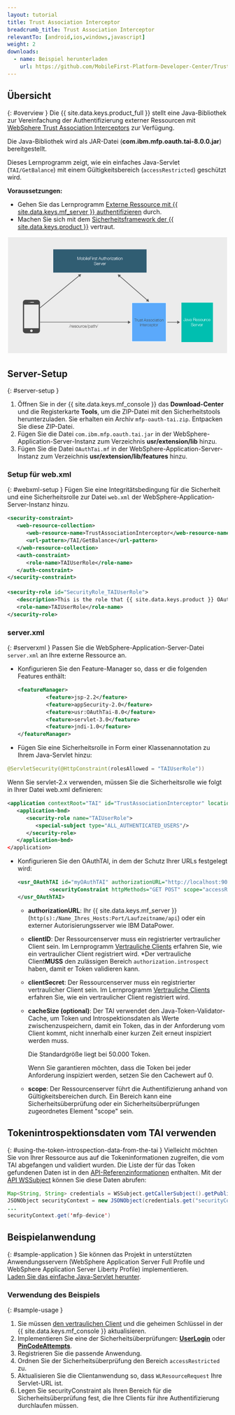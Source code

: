 ```yaml
---
layout: tutorial
title: Trust Association Interceptor
breadcrumb_title: Trust Association Interceptor
relevantTo: [android,ios,windows,javascript]
weight: 2
downloads:
  - name: Beispiel herunterladen
    url: https://github.com/MobileFirst-Platform-Developer-Center/TrustAssociationInterceptor/tree/release80
---
```

<!-- NLS_CHARSET=UTF-8 -->
## Übersicht
{: #overview }
Die {{ site.data.keys.product_full }} stellt eine Java-Bibliothek zur Vereinfachung der Authentifizierung externer Ressourcen
mit [WebSphere Trust Association Interceptors](https://www.ibm.com/support/knowledgecenter/SSHRKX_8.5.0/mp/security/sec_ws_tai.dita) zur Verfügung.

Die Java-Bibliothek wird als JAR-Datei (**com.ibm.mfp.oauth.tai-8.0.0.jar**) bereitgestellt.

Dieses Lernprogramm zeigt, wie ein einfaches Java-Servlet (`TAI/GetBalance`) mit einem Gültigkeitsbereich
(`accessRestricted`) geschützt wird.

**Voraussetzungen:**

* Gehen Sie das Lernprogramm [Externe Ressource mit {{ site.data.keys.mf_server }} authentifizieren](../) durch. 
* Machen Sie sich mit dem [Sicherheitsframework der {{ site.data.keys.product }}](../../) vertraut.

![Ablauf](TAI_flow.jpg)

## Server-Setup
{: #server-setup }
1. Öffnen Sie in der {{ site.data.keys.mf_console }} das **Download-Center** und die Registerkarte **Tools**, um die ZIP-Datei mit den Sicherheitstools herunterzuladen. Sie erhalten ein
Archiv `mfp-oauth-tai.zip`. Entpacken Sie diese ZIP-Datei. 
2. Fügen Sie die Datei `com.ibm.mfp.oauth.tai.jar` in der
WebSphere-Application-Server-Instanz zum Verzeichnis **usr/extension/lib** hinzu.
3. Fügen Sie die Datei `OAuthTai.mf` in der
WebSphere-Application-Server-Instanz zum Verzeichnis **usr/extension/lib/features** hinzu.

### Setup für web.xml
{: #webxml-setup }
Fügen Sie eine Integritätsbedingung für die Sicherheit und eine Sicherheitsrolle zur Datei
`web.xml` der WebSphere-Application-Server-Instanz hinzu. 

```xml
<security-constraint>
   <web-resource-collection>
      <web-resource-name>TrustAssociationInterceptor</web-resource-name>
      <url-pattern>/TAI/GetBalance</url-pattern>
   </web-resource-collection>
   <auth-constraint>
      <role-name>TAIUserRole</role-name>
   </auth-constraint>
</security-constraint>

<security-role id="SecurityRole_TAIUserRole">
   <description>This is the role that {{ site.data.keys.product }} OAuthTAI uses to protect the resource, and it is mandatory to map it to 'All Authenticated in Application' in WebSphere Application Server full profile and to 'ALL_AUTHENTICATED_USERS' in WebSphere Application Server Liberty.</description>
   <role-name>TAIUserRole</role-name>
</security-role>
```

### server.xml
{: #serverxml }
Passen Sie die WebSphere-Application-Server-Datei `server.xml` an Ihre externe Ressource an. 

* Konfigurieren Sie den Feature-Manager so, dass er die folgenden Features enthält: 

  ```xml
  <featureManager>
           <feature>jsp-2.2</feature>
           <feature>appSecurity-2.0</feature>
           <feature>usr:OAuthTai-8.0</feature>
           <feature>servlet-3.0</feature>
           <feature>jndi-1.0</feature>
  </featureManager>
  ```

* Fügen Sie eine Sicherheitsrolle in Form einer Klassenannotation zu Ihrem Java-Servlet hinzu: 

```java
@ServletSecurity(@HttpConstraint(rolesAllowed = "TAIUserRole"))
```

Wenn Sie servlet-2.x verwenden, müssen Sie die Sicherheitsrolle wie folgt in Ihrer Datei web.xml definieren: 

```xml
<application contextRoot="TAI" id="TrustAssociationInterceptor" location="TAI.war" name="TrustAssociationInterceptor"/>
   <application-bnd>
      <security-role name="TAIUserRole">
         <special-subject type="ALL_AUTHENTICATED_USERS"/>
      </security-role>
   </application-bnd>
</application>
```

* Konfigurieren Sie den OAuthTAI, in dem der Schutz Ihrer URLs festgelegt wird: 

  ```xml
  <usr_OAuthTAI id="myOAuthTAI" authorizationURL="http://localhost:9080/mfp/api" clientId="ExternalResourceId" clientSecret="ExternalResourcePass" cacheSize="500">
            <securityConstraint httpMethods="GET POST" scope="accessRestricted" securedURLs="/GetBalance"></securityConstraint>
  </usr_OAuthTAI>
  ```
    - **authorizationURL**: Ihr {{ site.data.keys.mf_server }} (`http(s):/Name_Ihres_Hosts:Port/Laufzeitname/api`)
oder ein externer Autorisierungsserver wie IBM DataPower.

    - **clientID**: Der Ressourcenserver muss ein registrierter vertraulicher Client sein. Im Lernprogramm [Vertrauliche Clients](../../confidential-clients/) erfahren Sie, wie ein vertraulicher Client registriert wird. *Der vertrauliche Client**MUSS** den zulässigen Bereich `authorization.introspect` haben, damit er Token validieren kann. 

    - **clientSecret**: Der Ressourcenserver muss ein registrierter vertraulicher Client sein. Im Lernprogramm [Vertrauliche Clients](../../confidential-clients/) erfahren Sie, wie ein vertraulicher Client registriert wird. 
    - **cacheSize (optional)**: Der TAI verwendet den Java-Token-Validator-Cache, um Token und Introspektionsdaten
als Werte zwischenzuspeichern, damit ein Token, das in der Anforderung vom Client kommt, nicht innerhalb einer kurzen Zeit erneut inspiziert werden muss. 

        Die Standardgröße liegt bei 50.000 Token.   

        Wenn Sie garantieren möchten, dass die Token bei jeder Anforderung inspiziert werden, setzen Sie den Cachewert auf 0.   

    - **scope**: Der Ressourcenserver führt die Authentifizierung anhand von Gültigkeitsbereichen durch. Ein Bereich kann eine Sicherheitsüberprüfung oder ein Sicherheitsüberprüfungen zugeordnetes Element "scope" sein. 

## Tokenintrospektionsdaten vom TAI verwenden
{: #using-the-token-introspection-data-from-the-tai }
Vielleicht möchten Sie von Ihrer Ressource aus auf die Tokeninformationen zugreifen, die vom TAI abgefangen und validiert wurden. Die Liste der für das Token gefundenen
Daten ist in den [API-Referenzinformationen](../../../api/java-token-validator) enthalten. Mit der [API WSSubject](http://www.ibm.com/support/knowledgecenter/SSEQTP_8.5.5/com.ibm.websphere.wlp.doc/ae/rwlp_sec_apis.html) können Sie diese Daten abrufen:

```java
Map<String, String> credentials = WSSubject.getCallerSubject().getPublicCredentials(Hashtable.class).iterator().next();
JSONObject securityContext = new JSONObject(credentials.get("securityContext"));
...
securityContext.get('mfp-device')
```

## Beispielanwendung
{: #sample-application }
Sie können das Projekt in unterstützten Anwendungsservern (WebSphere Application Server Full Profile und WebSphere Application Server Liberty Profile) implementieren.  
[Laden Sie das einfache Java-Servlet herunter](https://github.com/MobileFirst-Platform-Developer-Center/TrustAssociationInterceptor/tree/release80).

### Verwendung des Beispiels
{: #sample-usage }
1. Sie müssen [den vertraulichen Client](../#confidential-client)
und die geheimen Schlüssel in der {{ site.data.keys.mf_console }} aktualisieren.
2. Implementieren Sie eine der Sicherheitsüberprüfungen: **[UserLogin](../../user-authentication/security-check/)**
oder **[PinCodeAttempts](../../credentials-validation/security-check/)**.
3. Registrieren Sie die passende Anwendung. 
4. Ordnen Sie der Sicherheitsüberprüfung den Bereich `accessRestricted` zu. 
5. Aktualisieren Sie die Clientanwendung so, dass `WLResourceRequest` Ihre Servlet-URL ist. 
6. Legen Sie securityConstraint als Ihren Bereich für die Sicherheitsüberprüfung fest, die Ihre Clients für ihre Authentifizierung durchlaufen müssen. 
